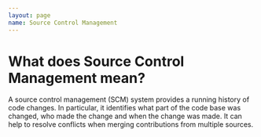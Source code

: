 ```yaml
---
layout: page
name: Source Control Management
---
```

What does Source Control Management mean?
=========================================

A source control management (SCM) system provides a running history of code changes. In particular, it identifies what part of the code base was changed, who made the change and when the change was made. It can help to resolve conflicts when merging contributions from multiple sources.

